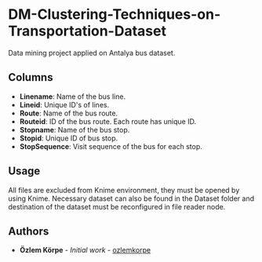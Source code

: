 # DM-Clustering-Techniques-on-Transportation-Dataset
Data mining project applied on Antalya bus dataset.

## Columns
- **Linename**: Name of the bus line. 
- **Lineid**: Unique ID's of lines.
- **Route**: Name of the bus route.
- **Routeid**: ID of the bus route. Each route has unique ID.
- **Stopname**: Name of the bus stop.
- **Stopid**: Unique ID of bus stop.
- **StopSequence**: Visit sequence of the bus for each stop.

## Usage
All files are excluded from Knime environment, they must be opened by using Knime. Necessary dataset can also be found in the Dataset folder and destination of the dataset must be reconfigured in file reader node.

## Authors
* **Özlem Körpe** - *Initial work* - [ozlemkorpe](https://github.com/ozlemkorpe)

